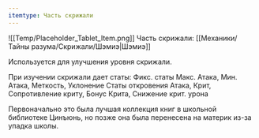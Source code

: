 ```yaml
---
itemtype: Часть скрижали
---
```

![[Temp/Placeholder_Tablet_Item.png]]
Часть скрижали: [[Механики/Тайны разума/Скрижали/Шэмиэ|Шэмиэ]]

Используется для улучшения уровня скрижали.

При изучении скрижали дает статы:
Фикс. статы Макс. Атака, Мин. Атака, Меткость, Уклонение
Статы откровения Атака, Крит, Сопротивление криту, Бонус Крита, Снижение крит. урона

Первоначально это была лучшая коллекция книг в школьной библиотеке Цинъюнь, но позже она была перенесена на материк из-за упадка школы.
